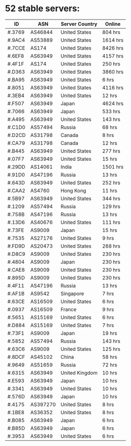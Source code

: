 # 52 stable servers:

| ID | ASN | Server Country | Online |
| ------ | ------ | ------ | ------ |
| #.3769 | AS46844 | United States | 804 hrs |
| #.9AC4 | AS53889 | United States | 1614 hrs |
| #.7CCE | AS174 | United States | 8426 hrs |
| #.6EF8 | AS63949 | United States | 4157 hrs |
| #.4F1F | AS174 | United States | 250 hrs |
| #.D363 | AS63949 | United States | 3860 hrs |
| #.BA95 | AS63949 | United States | 6 hrs |
| #.8051 | AS63949 | United States | 4116 hrs |
| #.3EB4 | AS63949 | United States | 12 hrs |
| #.F507 | AS63949 | Japan | 4624 hrs |
| #.7066 | AS63949 | Japan | 533 hrs |
| #.A495 | AS63949 | United States | 143 hrs |
| #.C1D0 | AS57494 | Russia | 68 hrs |
| #.D2CD | AS31798 | Canada | 8 hrs |
| #.CA79 | AS31798 | Canada | 12 hrs |
| #.B445 | AS63949 | United States | 277 hrs |
| #.07F7 | AS63949 | United States | 15 hrs |
| #.29DD | AS14061 | India | 1501 hrs |
| #.91D0 | AS47196 | Russia | 13 hrs |
| #.643D | AS63949 | United States | 252 hrs |
| #.CAA2 | AS4760 | Hong Kong | 11 hrs |
| #.5B97 | AS63949 | United States | 344 hrs |
| #.1209 | AS57494 | Russia | 129 hrs |
| #.758B | AS47196 | Russia | 13 hrs |
| #.13D6 | AS40676 | United States | 111 hrs |
| #.73FE | AS9009 | Japan | 15 hrs |
| #.7535 | AS27176 | United States | 9 hrs |
| #.FD9D | AS20473 | United States | 268 hrs |
| #.D8C9 | AS9009 | United States | 230 hrs |
| #.4804 | AS9009 | Japan | 230 hrs |
| #.CAE8 | AS9009 | United States | 230 hrs |
| #.895D | AS9009 | United States | 230 hrs |
| #.4F11 | AS47196 | Russia | 13 hrs |
| #.AF1B | AS9542 | Singapore | 7 hrs |
| #.63CE | AS16509 | United States | 6 hrs |
| #.0937 | AS16509 | France | 9 hrs |
| #.5651 | AS15169 | United States | 6 hrs |
| #.D884 | AS15169 | United States | 7 hrs |
| #.73F1 | AS9009 | Japan | 19 hrs |
| #.5852 | AS57494 | Russia | 143 hrs |
| #.63C6 | AS9009 | United States | 125 hrs |
| #.8DCF | AS45102 | China | 58 hrs |
| #.9649 | AS51659 | Russia | 72 hrs |
| #.6315 | AS63949 | United Kingdom | 10 hrs |
| #.E593 | AS63949 | Japan | 10 hrs |
| #.3341 | AS63949 | United States | 10 hrs |
| #.576D | AS63949 | Japan | 10 hrs |
| #.4175 | AS397270 | United States | 8 hrs |
| #.1BE8 | AS36352 | United States | 8 hrs |
| #.B085 | AS63949 | Japan | 6 hrs |
| #.B85D | AS63949 | Japan | 6 hrs |
| #.3953 | AS63949 | United States | 6 hrs |


